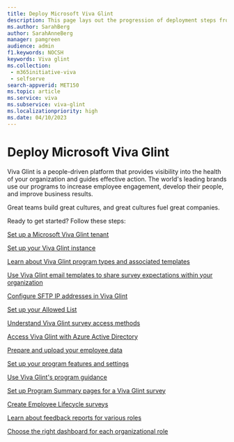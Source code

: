 ```yaml
---
title: Deploy Microsoft Viva Glint 
description: This page lays out the progression of deployment steps from Viva Glint purchase to program deployment to using insights to take actions to improve business results.  
ms.author: SarahBerg
author: SarahAnneBerg
manager: pamgreen
audience: admin
f1.keywords: NOCSH
keywords: Viva glint
ms.collection: 
 - m365initiative-viva
 - selfserve
search-appverid: MET150
ms.topic: article
ms.service: viva
ms.subservice: viva-glint
ms.localizationpriority: high
ms.date: 04/10/2023
---
```


# Deploy Microsoft Viva Glint

Viva Glint is a people-driven platform that provides visibility into the health of your organization and guides effective action. The world's leading brands use our programs to increase employee engagement, develop their people, and improve business results.

Great teams build great cultures, and great cultures fuel great companies.

Ready to get started? Follow these steps:

[Set up a Microsoft Viva Glint tenant](https://go.microsoft.com/fwlink/?linkid=2230741)

[Set up your Viva Glint instance](https://go.microsoft.com/fwlink/?linkid=2238525)

[Learn about Viva Glint program types and associated templates](https://go.microsoft.com/fwlink/?linkid=2238526)

[Use Viva Glint email templates to share survey expectations within your organization](https://go.microsoft.com/fwlink/?linkid=2240825)

[Configure SFTP IP addresses in Viva Glint](https://go.microsoft.com/fwlink/?linkid=2238339)

[Set up your Allowed List](https://go.microsoft.com/fwlink/?linkid=2238617)

[Understand Viva Glint survey access methods](https://go.microsoft.com/fwlink/?linkid=2230745)

[Access Viva Glint with Azure Active Directory](https://go.microsoft.com/fwlink/?linkid=2238425)

[Prepare and upload your employee data](https://go.microsoft.com/fwlink/?linkid=2240826)

[Set up your program features and settings](https://go.microsoft.com/fwlink/?linkid=2240919)

[Use Viva Glint's program guidance](https://go.microsoft.com/fwlink/?linkid=2240920)

[Set up Program Summary pages for a Viva Glint survey](https://go.microsoft.com/fwlink/?linkid=2231504)

[Create Employee Lifecycle surveys](https://go.microsoft.com/fwlink/?linkid=2238618)

[Learn about feedback reports for various roles](https://go.microsoft.com/fwlink/?linkid=2231109)

[Choose the right dashboard for each organizational role](https://go.microsoft.com/fwlink/?linkid=2240744)